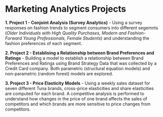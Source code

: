 # Marketing Analytics Projects 

**1. Project 1 - Conjoint Analysis (Survey Analytics)** - Using a survey responses on fashion trends to segment consumers into different segemnts (*Older Individuals with High Quality Purchases, Modern and Fashion-Forward Young Professionals, Female Students*) and understanding the fashion preferences of each segment.

**2. Project 2 - Establising a Relationship between Brand Preferences and Ratings** - Building a model to establish a relationship between Brand Preferences and Ratings using Brand Strategy Data that was collected by a Credit Card company. Both parametric (structural equation models) and non-parametric (random forest) models are explored. 

**3. Project 3 - Price Elasticity Models** - Using a weekly sales dataset for seven different Tuna brands, cross-price elasticities and share elasticities are computed for each brand. A competitive analysis is performed to understand how changes in the price of one brand affects the sales of competitors and which brands are more sensitive to price changes from competitors. 

